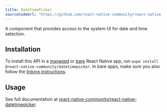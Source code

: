 ```yaml
---
title: DateTimePicker
sourceCodeUrl: "https://github.com/react-native-community/react-native-datetimepicker"
---
```


A component that provides access to the system UI for date and time selection.

## Installation

To install this API in a [managed](../../introduction/managed-vs-bare/#managed-workflow) or [bare](../../introduction/managed-vs-bare/#bare-workflow) React Native app, run `expo install @react-native-community/datetimepicker`. In bare apps, make sure you also follow the [linking instructions](https://github.com/react-native-community/react-native-datetimepicker#linking).

## Usage

See full documentation at [react-native-community/react-native-datetimepicker](https://github.com/react-native-community/react-native-datetimepicker).